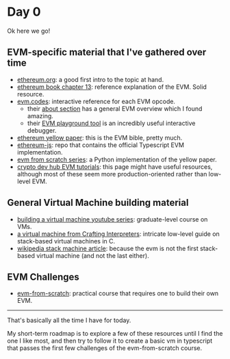 # Day 0

Ok here we go!

## EVM-specific material that I've gathered over time

- [ethereum.org](https://ethereum.org/en/developers/docs/evm/): a good first intro to the topic at hand.
- [ethereum book chapter 13](https://github.com/ethereumbook/ethereumbook/blob/develop/13evm.asciidoc): reference explanation of the EVM. Solid resource.
- [evm.codes](https://evm.codes): interactive reference for each EVM opcode.
  - their [about section](https://evm.codes/about) has a general EVM overview which I found amazing.
  - their [EVM playground tool](https://www.evm.codes/playground) is an incredibly useful interactive debugger.
- [ethereum yellow paper](https://ethereum.github.io/yellowpaper/paper.pdf): this is the EVM bible, pretty much.
- [ethereum-js](https://github.com/ethereumjs/ethereumjs-monorepo): repo that contains the official Typescript EVM implementation.
- [evm from scratch series](https://karmacoma.notion.site/Building-an-EVM-from-scratch-series-90ee3c827b314e0599e705a1152eecf9): a Python implementation of the yellow paper.
- [crypto dev hub EVM tutorials](https://cryptodevhub.io/ethereum-virtual-machine-tutorials): this page might have useful resources, although most of these seem more production-oriented rather than low-level EVM.

## General Virtual Machine building material

- [building a virtual machine youtube series](https://www.youtube.com/watch?v=7pLCpN811tQ): graduate-level course on VMs.
- [a virtual machine from Crafting Interpreters](https://craftinginterpreters.com/a-virtual-machine.html): intricate low-level guide on stack-based virtual machines in C.
- [wikipedia stack machine article](https://en.wikipedia.org/wiki/Stack_machine): because the evm is not the first stack-based virtual machine (and not the last either).

## EVM Challenges

- [evm-from-scratch](https://github.com/w1nt3r-eth/evm-from-scratch): practical course that requires one to build their own EVM.

---

That's basically all the time I have for today.

My short-term roadmap is to explore a few of these resources until I find the one I like most, and then try to follow it to create a basic vm in typescript that passes the first few challenges of the evm-from-scratch course.
